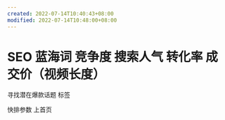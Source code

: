 ```yaml
---
created: 2022-07-14T10:40:43+08:00
modified: 2022-07-14T10:48:00+08:00
---
```


# SEO 蓝海词 竞争度 搜索人气 转化率 成交价（视频长度）

寻找潜在爆款话题 标签

快排参数 上首页

